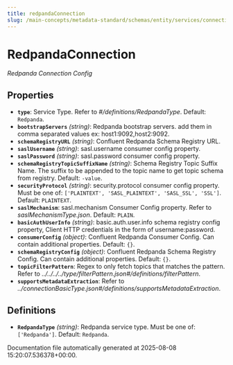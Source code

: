 ```yaml
---
title: redpandaConnection
slug: /main-concepts/metadata-standard/schemas/entity/services/connections/messaging/redpandaconnection
---
```


# RedpandaConnection

*Redpanda Connection Config*

## Properties

- **`type`**: Service Type. Refer to *#/definitions/RedpandaType*. Default: `Redpanda`.
- **`bootstrapServers`** *(string)*: Redpanda bootstrap servers. add them in comma separated values ex: host1:9092,host2:9092.
- **`schemaRegistryURL`** *(string)*: Confluent Redpanda Schema Registry URL.
- **`saslUsername`** *(string)*: sasl.username consumer config property.
- **`saslPassword`** *(string)*: sasl.password consumer config property.
- **`schemaRegistryTopicSuffixName`** *(string)*: Schema Registry Topic Suffix Name. The suffix to be appended to the topic name to get topic schema from registry. Default: `-value`.
- **`securityProtocol`** *(string)*: security.protocol consumer config property. Must be one of: `['PLAINTEXT', 'SASL_PLAINTEXT', 'SASL_SSL', 'SSL']`. Default: `PLAINTEXT`.
- **`saslMechanism`**: sasl.mechanism Consumer Config property. Refer to *saslMechanismType.json*. Default: `PLAIN`.
- **`basicAuthUserInfo`** *(string)*: basic.auth.user.info schema registry config property, Client HTTP credentials in the form of username:password.
- **`consumerConfig`** *(object)*: Confluent Redpanda Consumer Config. Can contain additional properties. Default: `{}`.
- **`schemaRegistryConfig`** *(object)*: Confluent Redpanda Schema Registry Config. Can contain additional properties. Default: `{}`.
- **`topicFilterPattern`**: Regex to only fetch topics that matches the pattern. Refer to *../../../../type/filterPattern.json#/definitions/filterPattern*.
- **`supportsMetadataExtraction`**: Refer to *../connectionBasicType.json#/definitions/supportsMetadataExtraction*.
## Definitions

- **`RedpandaType`** *(string)*: Redpanda service type. Must be one of: `['Redpanda']`. Default: `Redpanda`.


Documentation file automatically generated at 2025-08-08 15:20:07.536378+00:00.
